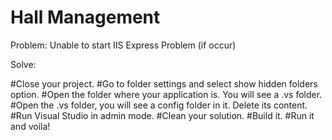 # Hall Management

Problem: Unable to start IIS Express Problem (if occur)

Solve:

#Close your project.
#Go to folder settings and select show hidden folders option.
#Open the folder where your application is. You will see a .vs folder.
#Open the .vs folder, you will see a config folder in it. Delete its content.
#Run Visual Studio in admin mode.
#Clean your solution.
#Build it.
#Run it and voila!
